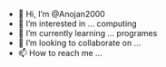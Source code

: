 - 👋 Hi, I’m @Anojan2000
- 👀 I’m interested in ... computing
- 🌱 I’m currently learning ... programes
- 💞️ I’m looking to collaborate on ...
- 📫 How to reach me ...

<!---
Anojan2000/Anojan2000 is a ✨ special ✨ repository because its `README.md` (this file) appears on your GitHub profile.
You can click the Preview link to take a look at your changes.
--->
